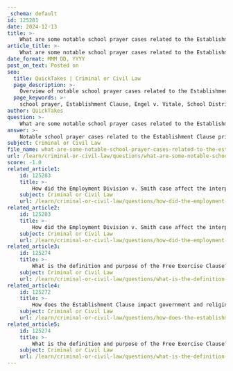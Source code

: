 ```yaml
---
_schema: default
id: 125281
date: 2024-12-13
title: >-
    What are some notable school prayer cases related to the Establishment Clause?
article_title: >-
    What are some notable school prayer cases related to the Establishment Clause?
date_format: MMM DD, YYYY
post_on_text: Posted on
seo:
  title: QuickTakes | Criminal or Civil Law
  page_description: >-
    Overview of notable school prayer cases related to the Establishment Clause, highlighting Engel v. Vitale and School District of Abington Township v. Schempp, which established the unconstitutionality of state-sponsored prayer in public schools.
  page_keywords: >-
    school prayer, Establishment Clause, Engel v. Vitale, School District of Abington Township v. Schempp, Supreme Court decisions, public schools, religious activities, nondenominational prayer, unconstitutional, church and state separation
author: QuickTakes
question: >-
    What are some notable school prayer cases related to the Establishment Clause?
answer: >-
    Notable school prayer cases related to the Establishment Clause primarily revolve around two landmark Supreme Court decisions: **Engel v. Vitale** and **School District of Abington Township v. Schempp**.\n\n1. **Engel v. Vitale (1962)**: This case involved a New York State law that encouraged public schools to begin each day with a nondenominational prayer composed by the New York Board of Regents. The Supreme Court ruled that this practice violated the Establishment Clause of the First Amendment, stating that it is unconstitutional for state officials to compose an official school prayer and promote its recitation in public schools. The Court emphasized that the government should not be involved in composing or endorsing religious prayers, regardless of whether students had the option to opt out of participation.\n\n2. **School District of Abington Township v. Schempp (1963)**: Following Engel, this case further solidified the prohibition of state-sponsored religious activities in public schools. The Supreme Court ruled that a Pennsylvania law requiring public schools to conduct Bible readings and recite the Lord's Prayer at the beginning of each school day was unconstitutional. The Court held that such practices were inherently religious and thus violated the Establishment Clause, reinforcing the principle that public schools must remain neutral in matters of religion.\n\nThese cases established a clear precedent that state-sponsored prayer in public schools is unconstitutional, emphasizing the importance of maintaining a separation between church and state in educational settings. Subsequent legal developments have continued to explore the boundaries of religious expression in schools, but Engel and Schempp remain foundational in the discourse surrounding the Establishment Clause and school prayer.
subject: Criminal or Civil Law
file_name: what-are-some-notable-school-prayer-cases-related-to-the-establishment-clause.md
url: /learn/criminal-or-civil-law/questions/what-are-some-notable-school-prayer-cases-related-to-the-establishment-clause
score: -1.0
related_article1:
    id: 125283
    title: >-
        How did the Employment Division v. Smith case affect the interpretation of the Free Exercise Clause?
    subject: Criminal or Civil Law
    url: /learn/criminal-or-civil-law/questions/how-did-the-employment-division-v-smith-case-affect-the-interpretation-of-the-free-exercise-clause
related_article2:
    id: 125283
    title: >-
        How did the Employment Division v. Smith case affect the interpretation of the Free Exercise Clause?
    subject: Criminal or Civil Law
    url: /learn/criminal-or-civil-law/questions/how-did-the-employment-division-v-smith-case-affect-the-interpretation-of-the-free-exercise-clause
related_article3:
    id: 125274
    title: >-
        What is the definition and purpose of the Free Exercise Clause?
    subject: Criminal or Civil Law
    url: /learn/criminal-or-civil-law/questions/what-is-the-definition-and-purpose-of-the-free-exercise-clause
related_article4:
    id: 125272
    title: >-
        How does the Establishment Clause impact government and religion in practice?
    subject: Criminal or Civil Law
    url: /learn/criminal-or-civil-law/questions/how-does-the-establishment-clause-impact-government-and-religion-in-practice
related_article5:
    id: 125274
    title: >-
        What is the definition and purpose of the Free Exercise Clause?
    subject: Criminal or Civil Law
    url: /learn/criminal-or-civil-law/questions/what-is-the-definition-and-purpose-of-the-free-exercise-clause
---
```


&nbsp;